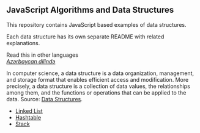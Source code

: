 ## JavaScript Algorithms and Data Structures

This repository contains JavaScript based examples of data structures.

Each data structure has its own separate README with related explanations.

Read this in other languages <br />
[_Azərbaycan dilində_](README-az.md)

In computer science, a data structure is a data organization, management, and storage format that enables efficient access and modification. More precisely, a data structure is a collection of data values, the relationships among them, and the functions or operations that can be applied to the data.
Source: [Data Structures](https://en.wikipedia.org/wiki/Data_structure).


* [Linked List](src/data-structures/linked-list)
* [Hashtable](src/data-structures/hashtable)
* [Stack](src/data-structures/stack)
